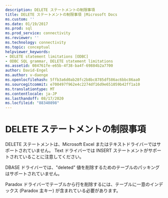 ```yaml
---
description: DELETE ステートメントの制限事項
title: DELETE ステートメントの制限事項 |Microsoft Docs
ms.custom: ''
ms.date: 01/19/2017
ms.prod: sql
ms.prod_service: connectivity
ms.reviewer: ''
ms.technology: connectivity
ms.topic: conceptual
helpviewer_keywords:
- DELETE statement limitations [ODBC]
- ODBC SQL grammar, DELETE statement limitations
ms.assetid: 084761fe-e65b-4f38-ba4f-69884b2a7700
author: David-Engel
ms.author: v-daenge
ms.openlocfilehash: 5ffb3a6d0ab28fc2b8bc8785df586ac6bbc86aa0
ms.sourcegitcommit: e700497f962e4c2274df16d9e651059b42ff1a10
ms.translationtype: MT
ms.contentlocale: ja-JP
ms.lasthandoff: 08/17/2020
ms.locfileid: "88340898"
---
```

# <a name="delete-statement-limitations"></a>DELETE ステートメントの制限事項
DELETE ステートメントは、Microsoft Excel またはテキストドライバーではサポートされていません。 Text ドライバーでは INSERT ステートメントがサポートされていることに注意してください。  
  
 DBASE ドライバーでは、"deleted" 値を削除するためのテーブルのパッキングはサポートされていません。  
  
 Paradox ドライバーでテーブルから行を削除するには、テーブルに一意のインデックス (Paradox 主キー) が含まれている必要があります。
